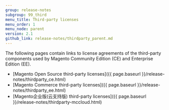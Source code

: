 ```yaml
---
group: release-notes
subgroup: 99_third
menu_title: Third-party licenses
menu_order: 1
menu_node: parent
version: 2.1
github_link: release-notes/thirdparty_parent.md
---
```


The following pages contain links to license agreements of the third-party components used by Magento Community Edition (CE) and Enterprise Edition (EE).

*	[Magento Open Source third-party licenses]({{ page.baseurl }}/release-notes/thirdparty_ce.html)
*	[Magento Commerce third-party licenses]({{ page.baseurl }}/release-notes/thirdparty_ee.html)
*	[Magento企业版(云支持版) third-party licenses]({{ page.baseurl }}/release-notes/thirdparty-mccloud.html)
